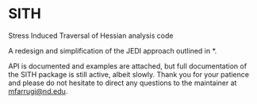 # SITH
Stress Induced Traversal of Hessian analysis code

A redesign and simplification of the JEDI approach outlined in *.

API is documented and examples are attached, but full documentation of the SITH package is still active, albeit slowly.
Thank you for your patience and please do not hesitate to direct any questions to the maintainer at mfarrugi@nd.edu.
